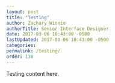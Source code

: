```yaml
---
layout: post
title: "Testing"
author: Zachary Winnie
authorTitle: Senior Interface Designer
date: 2017-03-06 10:43:00 -0500
lastUpdated: 2017-03-06 10:43:00 -0500
categories: 
permalink: /testing/
order: 130
---
```

Testing content here.